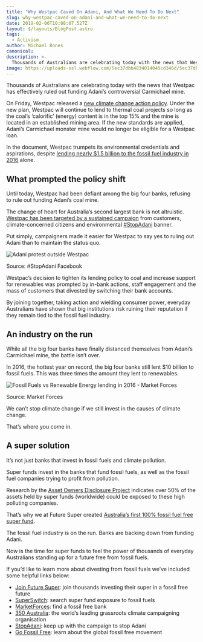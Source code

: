 ```yaml
---
title: "Why Westpac Caved On Adani, And What We Need To Do Next"
slug: why-westpac-caved-on-adani-and-what-we-need-to-do-next
date: 2019-02-06T10:08:07.527Z
layout: $/layouts/BlogPost.astro
tags:
  - Activism
author: Michael Bones
canonical:
description: >-
  Thousands of Australians are celebrating today with the news that Westpac has all but ruled out funding Adani’s controversial Carmichael mine. On Friday, Westpac released a new climate change action policy which effectively rules them out from funding Adani’s monster mine.
image: https://uploads-ssl.webflow.com/5ec37dbb4834014045cd346d/5ec37dbc4834017b5ccd3ba6_Dirty-hands-compressor.jpeg
---
```


Thousands of Australians are celebrating today with the news that Westpac has effectively ruled out funding Adani’s controversial Carmichael mine.

On Friday, Westpac released a [new climate change action policy](https://www.westpac.com.au/content/dam/public/wbc/documents/pdf/aw/sustainability/WestpacCCEActionPlan.pdf). Under the new plan, Westpac will continue to lend to thermal coal projects so long as the coal’s ‘calorific’ (energy) content is in the top 15% and the mine is located in an established mining area. If the new standards are applied, Adani’s Carmichael monster mine would no longer be eligible for a Westpac loan.

In the document, Westpac trumpets its environmental credentials and aspirations, despite [lending nearly $1.5 billion to the fossil fuel industry in 2016](https://www.marketforces.org.au/2016lending/) alone.

## What prompted the policy shift

Until today, Westpac had been defiant among the big four banks, refusing to rule out funding Adani’s coal mine.

The change of heart for Australia’s second largest bank is not altruistic. [Westpac has been targeted by a sustained campaign](https://www.myfuturesuper.com.au/blog/stop-adani-follow-the-money-to-super-funds-and-banks) from customers, climate-concerned citizens and environmental [#StopAdani](http://www.stopadani.com/) banner.

Put simply, campaigners made it easier for Westpac to say yes to ruling out Adani than to maintain the status quo.

![Adani protest outside Westpac](https://uploads-ssl.webflow.com/5ec37dbb4834014045cd346d/5ec37dbc4834015467cd3d26_stopadaniwestpac.jpg)

Source: #StopAdani Facebook

Westpac’s decision to tighten its lending policy to coal and increase support for renewables was prompted by in-bank actions, staff engagement and the mass of customers that divested by switching their bank accounts.

By joining together, taking action and wielding consumer power, everyday Australians have shown that big institutions risk ruining their reputation if they remain tied to the fossil fuel industry.

## An industry on the run

While all the big four banks have finally distanced themselves from Adani’s Carmichael mine, the battle isn’t over.

In 2016, the hottest year on record, the big four banks still lent $10 billion to fossil fuels. This was three times the amount they lent to renewables.

![Fossil Fuels vs Renewable Energy lending in 2016 - Market Forces](https://uploads-ssl.webflow.com/5ec37dbb4834014045cd346d/5ec37dbc483401f9d7cd3d16_marketforces-graph.png)

Source: Market Forces

We can’t stop climate change if we still invest in the causes of climate change.

That’s where you come in.

## A super solution

It’s not just banks that invest in fossil fuels and climate pollution.

Super funds invest in the banks that fund fossil fuels, as well as the fossil fuel companies trying to profit from pollution.

Research by the [Asset Owners Disclosure Project](http://aodproject.net/) indicates over 50% of the assets held by super funds (worldwide) could be exposed to these high polluting companies.

That’s why we at Future Super created [Australia’s first 100% fossil fuel free super fund](https://www.myfuturesuper.com.au/switch/join-future-super?utm_campaign=BlogWestpacAdani&utm_medium=Blog&utm_source=Website&utm_content=Text&utm_safe=).

The fossil fuel industry is on the run. Banks are backing down from funding Adani.

Now is the time for super funds to feel the power of thousands of everyday Australians standing up for a future free from fossil fuels.

If you’d like to learn more about divesting from fossil fuels we’ve included some helpful links below:

- [Join Future Super](https://www.myfuturesuper.com.au/switch/join-future-super?utm_campaign=BlogWestpacAdani&utm_medium=Blog&utm_source=Website&utm_content=Text&utm_safe=): join thousands investing their super in a fossil free future
- [SuperSwitch](http://www.superswitch.org.au): search super fund exposure to fossil fuels
- [MarketForces](http://www.marketforces.org.au): find a fossil free bank
- [350 Australia](https://350.org.au/): the world’s leading grassroots climate campaigning organisation
- [StopAdani](http://www.stopadani.com): keep up with the campaign to stop Adani
- [Go Fossil Free](https://gofossilfree.org/): learn about the global fossil free movement
